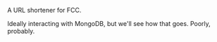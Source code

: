 A URL shortener for FCC.

Ideally interacting with MongoDB, but we'll see how that goes. Poorly, probably.